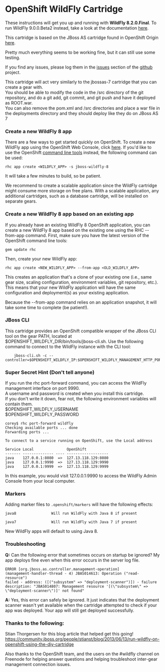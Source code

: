# OpenShift WildFly Cartridge

These instructions will get you up and running with **WildFly 8.2.0.Final**. To run WildFly 9.0.0.Beta2 instead, take a look at the documentation [here](https://github.com/openshift-cartridges/openshift-wildfly-cartridge/tree/wildfly-9).

This cartridge is based on the JBoss AS cartridge found in OpenShift Origin [here](https://github.com/openshift/origin-server/tree/master/cartridges/openshift-origin-cartridge-jbossas).  

Pretty much everything seems to be working fine, but it can still use some testing.  

If you find any issues, please log them in the [issues](https://github.com/openshift-cartridges/openshift-wildfly-cartridge/issues) section of the [github](https://github.com/openshift-cartridges/openshift-wildfly-cartridge) project.  

This cartridge will act very similarly to the jbossas-7 cartridge that you can create a gear with.  
You should be able to modify the code in the /src directory of the git repository, and do a git add, git commit, and git push and have it deployed as ROOT.war.  
You can also remove the pom.xml and /src directories and place a war file in the deployments directory and they should deploy like they do on JBoss AS 7  

### Create a new WildFly 8 app

There are a few ways to get started quickly on OpenShift. To create a new WildFly app using the OpenShift Web Console, click [here](https://openshift.redhat.com/app/console/application_type/cart!jboss-wildfly-8). If you'd like to use the OpenShift [command line tools](https://www.openshift.com/get-started) instead, the following command can be used:

	rhc app create <WILDFLY_APP> -s jboss-wildfly-8
	
It will take a few minutes to build, so be patient.

We recommend to create a scalable application since the WildFly cartridge might
consume more storage on free plans. With a scalable application, any additional cartridges, such as a database cartridge, will be installed on separate
gears.

### Create a new WildFly 8 app based on an existing app

If you already have an existing WildFly 8 OpenShift application, you can create a new WildFly 8 app based on the existing one using the RHC --from-app command. First, make sure you have the latest version of the OpenShift command line tools:

    gem update rhc

Then, create your new WildFly app:

    rhc app create <NEW_WILDFLY_APP> --from-app <OLD_WILDFLY_APP>

This creates an application that's a clone of your existing one (i.e., same gear size, scaling configuration, environment variables, git repository, etc.). This means that your new WildFly application will have the same configuration and deployment(s) as your existing application.

Because the --from-app command relies on an application snapshot, it will take some time to complete (be patient!).

### JBoss CLI

This cartridge provides an OpenShift compatible wrapper of the JBoss CLI tool on the gear PATH, located at $OPENSHIFT_WILDFLY_DIR/bin/tools/jboss-cli.sh. Use the following command to connect to the WildFly instance with the CLI tool:

        jboss-cli.sh -c --controller=$OPENSHIFT_WILDFLY_IP:$OPENSHIFT_WILDFLY_MANAGEMENT_HTTP_PORT

### Super Secret Hint (Don't tell anyone)

If you run the rhc port-forward command, you can access the WildFly management interface on port 9990.  
A username and password is created when you install this cartridge.  
If you don't write it down, fear not, the following environment variables will contain them.  
$OPENSHIFT_WILDFLY_USERNAME  
$OPENSHIFT_WILDFLY_PASSWORD

	corey$ rhc port-forward wildfly
	Checking available ports ... done
	Forwarding ports ...

	To connect to a service running on OpenShift, use the Local address

	Service Local               OpenShift
	------- -------------- ---- -------------------
	java    127.0.0.1:8080  =>  127.13.118.129:8080
	java    127.0.0.1:9990  =>  127.13.118.129:9990
	java    127.0.0.1:9999  =>  127.13.118.129:9999
	
In this example, you would visit 127.0.0.1:9990 to access the WildFly Admin Console from your local computer.

### Markers

Adding marker files to `.openshift/markers` will have the following effects:

    java8                Will run WildFly with Java 8 if present

    java7                Will run WildFly with Java 7 if present

New WildFly apps will default to using Java 8.

### Troubleshooting

**Q:** Can the following error that sometimes occurs on startup be ignored? My app deploys fine even when this error occurs in the server log file.


```
ERROR [org.jboss.as.controller.management-operation] 
(management-handler-thread - 4) JBAS014613: Operation ("read-resource") 
failed - address: ([("subsystem" => "deployment-scanner")]) - failure 
description: "JBAS014807: Management resource '[(\"subsystem\" => 
\"deployment-scanner\")]' not found"
```

**A:**  Yes, this error can safely be ignored. It just indicates that the deployment scanner wasn't yet available when the cartridge attempted to check if your app was deployed. Your app will still get deployed successfully. 

### Thanks to the following:
Stian Thorgersen for this blog article that helped get this going!
https://community.jboss.org/people/stianst/blog/2013/06/13/run-wildfly-on-openshift-using-the-diy-cartridge

Also thanks to the OpenShift team, and the users on the #wildfly channel on Freenode for helping answer questions and helping troubleshoot inter-gear management connection issues.


